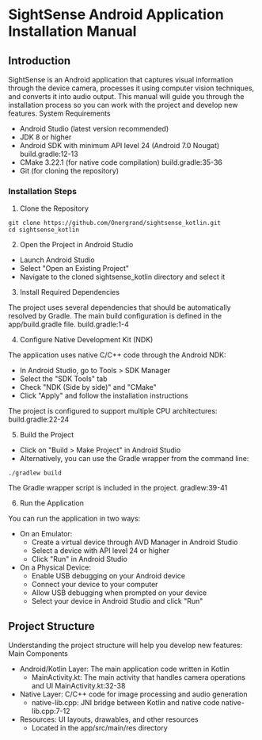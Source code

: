 # SightSense Android Application Installation Manual
## Introduction

SightSense is an Android application that captures visual information through the device camera, processes it using computer vision techniques, and converts it into audio output. This manual will guide you through the installation process so you can work with the project and develop new features.
System Requirements

- Android Studio (latest version recommended)
- JDK 8 or higher
- Android SDK with minimum API level 24 (Android 7.0 Nougat) build.gradle:12-13
- CMake 3.22.1 (for native code compilation) build.gradle:35-36
- Git (for cloning the repository)

### Installation Steps
1. Clone the Repository

```
git clone https://github.com/Onergrand/sightsense_kotlin.git  
cd sightsense_kotlin
```

2. Open the Project in Android Studio

- Launch Android Studio
- Select "Open an Existing Project"
- Navigate to the cloned sightsense_kotlin directory and select it

3. Install Required Dependencies

The project uses several dependencies that should be automatically resolved by Gradle. The main build configuration is defined in the app/build.gradle file. build.gradle:1-4

4. Configure Native Development Kit (NDK)

The application uses native C/C++ code through the Android NDK:

- In Android Studio, go to Tools > SDK Manager
- Select the "SDK Tools" tab
- Check "NDK (Side by side)" and "CMake"
- Click "Apply" and follow the installation instructions

The project is configured to support multiple CPU architectures: build.gradle:22-24

5. Build the Project

- Click on "Build > Make Project" in Android Studio
- Alternatively, you can use the Gradle wrapper from the command line:

```
./gradlew build
```

The Gradle wrapper script is included in the project. gradlew:39-41

6. Run the Application

You can run the application in two ways:

- On an Emulator:
  - Create a virtual device through AVD Manager in Android Studio
  - Select a device with API level 24 or higher
  - Click "Run" in Android Studio
- On a Physical Device:
  - Enable USB debugging on your Android device
  - Connect your device to your computer
  - Allow USB debugging when prompted on your device
  - Select your device in Android Studio and click "Run"

## Project Structure

Understanding the project structure will help you develop new features:
Main Components

- Android/Kotlin Layer: The main application code written in Kotlin
  - MainActivity.kt: The main activity that handles camera operations and UI MainActivity.kt:32-38
- Native Layer: C/C++ code for image processing and audio generation
  - native-lib.cpp: JNI bridge between Kotlin and native code native-lib.cpp:7-12
- Resources: UI layouts, drawables, and other resources
  - Located in the app/src/main/res directory
